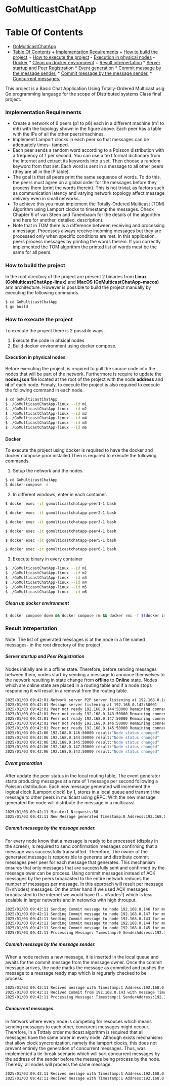 # GoMulticastChatApp

# Table Of Contents
- [GoMulticastChatApp](#gomulticastchatapp)
- [Table Of Contents](#table-of-contents)
      + [Implementation Requirements](#implementation-requirements)
      + [How to build the project](#how-to-build-the-project)
      + [How to execute the project](#how-to-execute-the-project)
         - [Execution in physical nodes](#execution-in-physical-nodes)
         - [Docker](#docker)
            * [Clean up docker environment](#clean-up-docker-environment)
      + [Result intrepertation](#result-intrepertation)
            * [Server startup and Peer Registration](#server-startup-and-peer-registration)
            * [Event generation](#event-generation)
            * [Commit message by the message sender.](#commit-message-by-the-message-sender)
            * [Commit message by the message sender.](#commit-message-by-the-message-sender-1)
            * [Concurrent messages.](#concurrent-messages)

This project is a Basic Chat Application Using Totally-Ordered Multicast usig Go programming language for the scope of Distributed systems Class final project.

### Implementation Requirements
* Create a network of 6 peers (p1 to p6) each in a different machine (m1 to m6) with the
topology shown in the figure above. Each peer has a table with the IPs of all the other
peers/machines.
* Implement Lamport clocks in each peer so that messages can be adequately times-
tamped.
* Each peer sends a random word according to a Poisson distribution with a frequency
of 1 per second. You can use a text format dictionary from the Internet and extract its
keywords into a set. Then choose a random keyword from that set. Each word is sent
in a message to all other peers (they are all in the IP table).
* The goal is that all peers print the same sequence of words. To do this, the peers must
agree on a global order for the messages before they process them (print the words
therein). This is not trivial, as factors such as communication latency and varying
network topology affect message delivery even in small networks.
* To achieve this you must implement the Totally-Ordered Multicast (TOM) Algorithm
using Lamport clocks to timestamp the messages. Check Chapter 6 of van Steen and
Tanenbaum for the details of the algorithm and here for another, detailed, description).
* Note that in TOM there is a difference between receiving and processing a message.
Processes always receive incoming messages but they are processed only when specific
conditions are met. In this application, peers process messages by printing the words
therein. If you correctly implemented the TOM algorithm the printed list of words must
be the same for all peers.

### How to build the project
In the root directory of the project are present 2 binaries from **Linux (GoMulticastChatApp-linux)** and **MacOS (GoMulticastChatApp-macos)** arm architecture. However is possible to build the project manually by executing the following commands.

```bash
$ cd GoMulticastChatApp
$ go build
```

### How to execute the project

To execute the project there is 2 possible ways.
1. Execute the code in phsical nodes
2. Build docker environment using docker compose.

#### Execution in physical nodes
Before executing the project, is required to pull the source code into the nodes that will be part of the network.
Furthermore is require to update the **nodes.json** file located at the root of the project with the node **address** and **id** of each node.
Finnaly, to execute the project is also required to execute the following command in each node.

```bash
$ cd GoMulticastChatApp
$ ./GoMulticastChatApp-linux --id m1
$ ./GoMulticastChatApp-linux --id m2
$ ./GoMulticastChatApp-linux --id m3
$ ./GoMulticastChatApp-linux --id m4
$ ./GoMulticastChatApp-linux --id m5
$ ./GoMulticastChatApp-linux --id m6
```

#### Docker
To execute the project using docker is required to have the docker and docker compose prior installed  Then is required to execute the following commands.

1. Setup the network and the nodes.
```bash
$ cd GoMulticastChatApp
$ docker-compose -d
```
2. In different windows, enter in each container.
```bash
$ docker exec -it gomulticastchatapp-peer1-1 bash
```
```bash
$ docker exec -it gomulticastchatapp-peer2-1 bash
```
```bash
$ docker exec -it gomulticastchatapp-peer3-1 bash
```
```bash
$ docker exec -it gomulticastchatapp-peer4-1 bash
```
```bash
$ docker exec -it gomulticastchatapp-peer5-1 bash
```
```bash
$ docker exec -it gomulticastchatapp-peer6-1 bash
```

3. Execute binary in every container
```bash
$ ./GoMulticastChatApp-linux --id m1
$ ./GoMulticastChatApp-linux --id m2
$ ./GoMulticastChatApp-linux --id m3
$ ./GoMulticastChatApp-linux --id m4
$ ./GoMulticastChatApp-linux --id m5
$ ./GoMulticastChatApp-linux --id m6
```
##### Clean up docker environment
```bash
$ docker compose down && docker compose rm && docker rmi -f $(docker images -aq)
```


### Result intrepertation
Note: The list of generated messages is at the node in a file named messages-<nodeID> in the root directory of the project.

##### Server startup and Peer Registration
Nodes initially are in a offline state. Therefore, before sending messages between them, nodes start by sending a message to anounce themselves to the network resulting in state change from **offline** to **Online** state.
Nodes which are online state are placed in a routing table and if a node stops responding it will result in a removal from the routing table.

```bash
2025/01/03 09:42:01 Network server P2P server listening at 192.168.0.142:50000
2025/01/03 09:42:01 Message server listening at 192.168.0.142:50001
2025/01/03 09:42:01 Peer not ready 192.168.0.144:50000 Remaining connection attempts:3
2025/01/03 09:42:01 Peer not ready 192.168.0.143:50000 Remaining connection attempts:3
2025/01/03 09:42:01 Peer not ready 192.168.0.147:50000 Remaining connection attempts:3
2025/01/03 09:42:01 Peer not ready 192.168.0.146:50000 Remaining connection attempts:3
2025/01/03 09:42:01 Peer not ready 192.168.0.145:50000 Remaining connection attempts:3
2025/01/03 09:42:06 192.168.0.146:50000 result:"Node status changed"
2025/01/03 09:42:06 192.168.0.144:50000 result:"Node status changed"
2025/01/03 09:42:06 192.168.0.145:50000 result:"Node status changed"
2025/01/03 09:42:06 192.168.0.147:50000 result:"Node status changed"
2025/01/03 09:42:06 192.168.0.143:50000 result:"Node status changed"
```

##### Event generation
After update the peer status in the local routing table, The event generator starts producing messages at a rate of 1 message per second following a Poisson distribution.
Each new message generated will increment the logical clock (Lamport clock) by 1, stores in a local queue and transmit the message to other peers in multicast using gRPC.
With the new message generated the node will distribute the message in a multicasst
```bash
2025/01/03 09:42:11 Minute:1 Nrequests:58
2025/01/03 09:42:11 New Message generated Timestamp:0 Address:192.168.0.142:50001 Data:Knapsack
```

##### Commit message by the message sender.
For every node know that a message is ready to be processed (display in the screen), Is required to send confirmation messages confirming that a message was successfully transmitted. Therefore, The owner of the generated message
is responsible to generate and distribute commit messages peer peer for each message that generates. This mechanism ensures that only messages that are successfully sent and confirmed by the message ower can be process.
Using commit messages instead of ACK messages by the peers broacasted to the entire network reduces the number of messages per message.
In this approach will result per message (1+nNodes) messages. On the other hand if we used ACK messages broadcasted to the internet we would have (1 + nNodes²) which is less scalable in larger networks and in netowrks with high throuput.

```bash
2025/01/03 09:42:11 Sending Commit message to node 192.168.0.146 for message {Timestamp: 0, Sender: 192.168.0.142:50001, Data:Knapsack}
2025/01/03 09:42:11 Sending Commit message to node 192.168.0.147 for message {Timestamp: 0, Sender: 192.168.0.142:50001, Data:Knapsack}
2025/01/03 09:42:11 Sending Commit message to node 192.168.0.143 for message {Timestamp: 0, Sender: 192.168.0.142:50001, Data:Knapsack}
2025/01/03 09:42:11 Sending Commit message to node 192.168.0.144 for message {Timestamp: 0, Sender: 192.168.0.142:50001, Data:Knapsack}
2025/01/03 09:42:11 Sending Commit message to node 192.168.0.145 for message {Timestamp: 0, Sender: 192.168.0.142:50001, Data:Knapsack}
2025/01/03 09:42:11 Processing Message: Timestamp:0 SenderAddress:192.168.0.142:50001 Data:Knapsack
```

##### Commit message by the message sender.
When a node recives a new message, it is inserted in the local queue and awaits for the commit message from the message owner. Once the commit message arrives, the node marks the message as commited and pushes the message to a message ready map which is regurarly checked to be process.
```bash
2025/01/03 09:42:11 Recived message with Timestamp:1 Address:192.168.0.143:50001 Data:Jelly
2025/01/03 09:42:11 Recived Commit from 192.168.0.143 with message Timestamp:1 Address:192.168.0.143:50001 Data:Jelly
2025/01/03 09:42:11 Processing Message: Timestamp:1 SenderAddress:192.168.0.143:50001 Data:Jelly
```

##### Concurrent messages.
In Network where every node is competing for resouces which means sending messages to each other, concurent messages might occour. Therefore, In a Tottaly order multicast algorithm is required that all messages have the same order in every node.
Although exists mechanisms that allow clock syncronization, namely the lamport clocks, this does not prevent entirely the generation of concurrent messages. Thus, was implemented a tie-break scenario which will sort concurrent messages by the address of the sender before the message being process by the node. Thereby, all nodes will process the same message.

```bash
2025/01/03 09:42:11 Recived message with Timestamp:1 Address:192.168.0.142:50001 Data:Jelly
2025/01/03 09:42:11 Recived message with Timestamp:1 Address:192.168.0.143:50001 Data:Jelly
```
